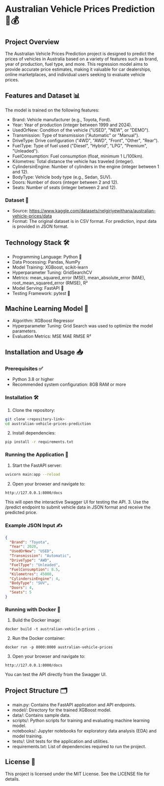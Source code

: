 # Australian Vehicle Prices Prediction 🚗💰
## Project Overview
The Australian Vehicle Prices Prediction project is designed to predict the prices of vehicles in Australia based on a variety 
of features such as brand, year of production, fuel type, and more. This regression model aims to provide accurate price 
estimates, making it valuable for car dealerships, online marketplaces, and individual users seeking to evaluate vehicle prices.
## Features and Dataset 📊
The model is trained on the following features:
- Brand: Vehicle manufacturer (e.g., Toyota, Ford).
- Year: Year of production (integer between 1999 and 2024).
- UsedOrNew: Condition of the vehicle ("USED", "NEW", or "DEMO").
- Transmission: Type of transmission ("Automatic" or "Manual").
- DriveType: Drive configuration ("4WD", "AWD", "Front", "Other", "Rear").
- FuelType: Type of fuel used ("Diesel", "Hybrid", "LPG", "Premium", "Unleaded").
- FuelConsumption: Fuel consumption (float, minimum 1 L/100km).
- Kilometres: Total distance the vehicle has traveled (integer).
- CylindersinEngine: Number of cylinders in the engine (integer between 1 and 12).
- BodyType: Vehicle body type (e.g., Sedan, SUV).
- Doors: Number of doors (integer between 2 and 12).
- Seats: Number of seats (integer between 2 and 12).
### Dataset 📂
- Source: https://www.kaggle.com/datasets/nelgiriyewithana/australian-vehicle-prices/data
- Format: The original dataset is in CSV format. For prediction, input data is provided in JSON format.
## Technology Stack 🛠️
- Programming Language: Python 🐍
- Data Processing: Pandas, NumPy
- Model Training: XGBoost, scikit-learn
- Hyperparameter Tuning: GridSearchCV
- Metrics: mean_squared_error (MSE), mean_absolute_error (MAE), root_mean_squared_error (RMSE), R²
- Model Serving: FastAPI 🚀
- Testing Framework: pytest 🧪
## Machine Learning Model 🤖
- Algorithm: XGBoost Regressor
- Hyperparameter Tuning: Grid Search was used to optimize the model parameters.
- Evaluation Metrics: MSE MAE RMSE R²
## Installation and Usage 📥
### Prerequisites ✅
- Python 3.8 or higher
- Recommended system configuration: 8GB RAM or more
### Installation 🛠️
1. Clone the repository:
```bash
git clone <repository-link>
cd australian-vehicle-prices-prediction
```
2. Install dependencies:
```bash
pip install -r requirements.txt
```
### Running the Application 🚀
1. Start the FastAPI server:
```bash
uvicorn main:app --reload
```
2. Open your browser and navigate to:
```bash
http://127.0.0.1:8000/docs
```
This will open the interactive Swagger UI for testing the API.
3. Use the /predict endpoint to submit vehicle data in JSON format and receive the predicted price.
### Example JSON Input ✍️
```json
{
  "Brand": "Toyota",
  "Year": 2020,
  "UsedOrNew": "USED",
  "Transmission": "Automatic",
  "DriveType": "AWD",
  "FuelType": "Unleaded",
  "FuelConsumption": 8.5,
  "Kilometres": 45000,
  "CylindersinEngine": 4,
  "BodyType": "SUV",
  "Doors": 4,
  "Seats": 5
}
```
### Running with Docker 🐳
1. Build the Docker image:
```docker
docker build -t australian-vehicle-prices .
```
2. Run the Docker container:
```docker
docker run -p 8000:8000 australian-vehicle-prices
```
3. Open your browser and navigate to:
```docker
http://127.0.0.1:8000/docs
```
You can test the API directly from the Swagger UI.
## Project Structure 🗂️
- main.py: Contains the FastAPI application and API endpoints.
- model/: Directory for the trained XGBoost model.
- data/: Contains sample data.
- scripts/: Python scripts for training and evaluating machine learning model.
- notebooks/: Jupyter notebooks for exploratory data analysis (EDA) and model training.
- tests/: Unit tests for the application and utilities.
- requirements.txt: List of dependencies required to run the project.
## License 📄
This project is licensed under the MIT License. See the LICENSE file for details.
